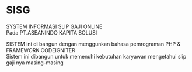 # SISG
SYSTEM INFORMASI SLIP GAJI ONLINE <br/>
Pada PT.ASEANINDO KAPITA SOLUSI

SISTEM ini di bangun dengan menggunkan bahasa pemrograman PHP & FRAMEWORK CODEIGNITER <br/>
Sistem ini dibangun untuk memenuhi kebutuhan karyawan mengetahui slip gaji nya masing-masing

